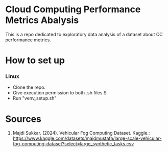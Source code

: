 # Cloud Computing Performance Metrics Abalysis
 
 This is a repo dedicated to exploratory data analysis of a dataset about CC performance metrics. 

 
 # How to set up

 ### Linux
 - Clone the repo.
 - Give execution permission to both .sh files.S
 - Run "venv_setup.sh"


# Sources

1) Majdi Sukkar. (2024). Vehicular Fog Computing Dataset. Kaggle.: https://www.kaggle.com/datasets/majdmustafa/large-scale-vehicular-fog-computing-dataset?select=large_synthetic_tasks.csv